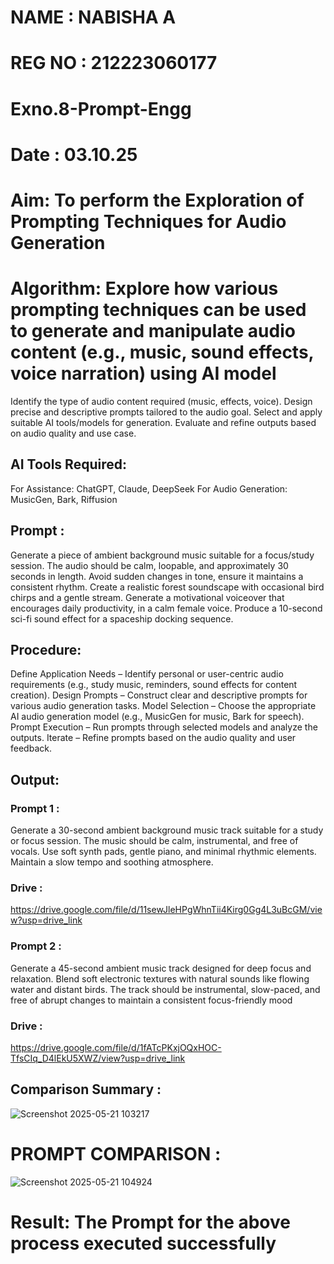 # NAME : NABISHA A
# REG NO : 212223060177
# Exno.8-Prompt-Engg
# Date : 03.10.25

# Aim: To perform the Exploration of Prompting Techniques for Audio Generation

# Algorithm: Explore how various prompting techniques can be used to generate and manipulate audio content (e.g., music, sound effects, voice narration) using AI model

Identify the type of audio content required (music, effects, voice).
Design precise and descriptive prompts tailored to the audio goal.
Select and apply suitable AI tools/models for generation.
Evaluate and refine outputs based on audio quality and use case.
## AI Tools Required:
For Assistance: ChatGPT, Claude, DeepSeek
For Audio Generation: MusicGen, Bark, Riffusion
## Prompt :
Generate a piece of ambient background music suitable for a focus/study session.
The audio should be calm, loopable, and approximately 30 seconds in length. Avoid sudden changes in tone,
ensure it maintains a consistent rhythm.
Create a realistic forest soundscape with occasional bird chirps and a gentle stream.
Generate a motivational voiceover that encourages daily productivity, in a calm female voice.
Produce a 10-second sci-fi sound effect for a spaceship docking sequence.
## Procedure:
Define Application Needs – Identify personal or user-centric audio requirements (e.g., study music, reminders, sound effects for content creation).
Design Prompts – Construct clear and descriptive prompts for various audio generation tasks.
Model Selection – Choose the appropriate AI audio generation model (e.g., MusicGen for music, Bark for speech).
Prompt Execution – Run prompts through selected models and analyze the outputs.
Iterate – Refine prompts based on the audio quality and user feedback.

## Output:

### Prompt 1 :
Generate a 30-second ambient background music track suitable for a study or focus session. The music should be calm, instrumental, and free of vocals. Use soft synth pads, gentle piano, and minimal rhythmic elements. Maintain a slow tempo and soothing atmosphere.

### Drive :
https://drive.google.com/file/d/11sewJleHPgWhnTii4Kirg0Gg4L3uBcGM/view?usp=drive_link

### Prompt 2 :
Generate a 45-second ambient music track designed for deep focus and relaxation. Blend soft electronic textures with natural sounds like flowing water and distant birds. The track should be instrumental, slow-paced, and free of abrupt changes to maintain a consistent focus-friendly mood

### Drive :
https://drive.google.com/file/d/1fATcPKxjOQxHOC-TfsCIq_D4lEkU5XWZ/view?usp=drive_link

## Comparison Summary :
![Screenshot 2025-05-21 103217](https://github.com/user-attachments/assets/41224189-2daf-4c1f-a81d-73d1eb94d4ae)

# PROMPT COMPARISON :
![Screenshot 2025-05-21 104924](https://github.com/user-attachments/assets/cf0df477-5806-4c69-b49b-c1061a73329c)


# Result: The Prompt for the above process executed successfully
